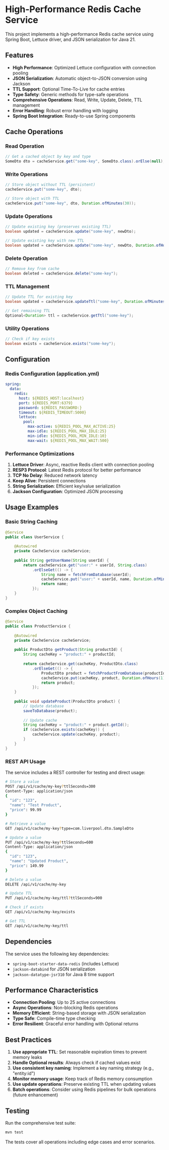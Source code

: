 # High-Performance Redis Cache Service

This project implements a high-performance Redis cache service using Spring Boot, Lettuce driver, and JSON serialization for Java 21.

## Features

- **High Performance**: Optimized Lettuce configuration with connection pooling
- **JSON Serialization**: Automatic object-to-JSON conversion using Jackson
- **TTL Support**: Optional Time-To-Live for cache entries
- **Type Safety**: Generic methods for type-safe operations
- **Comprehensive Operations**: Read, Write, Update, Delete, TTL management
- **Error Handling**: Robust error handling with logging
- **Spring Boot Integration**: Ready-to-use Spring components

## Cache Operations

### Read Operation
```java
// Get a cached object by key and type
SomeDto dto = cacheService.get("some-key", SomeDto.class).orElse(null);
```

### Write Operations
```java
// Store object without TTL (persistent)
cacheService.put("some-key", dto);

// Store object with TTL
cacheService.put("some-key", dto, Duration.ofMinutes(30));
```

### Update Operations
```java
// Update existing key (preserves existing TTL)
boolean updated = cacheService.update("some-key", newDto);

// Update existing key with new TTL
boolean updated = cacheService.update("some-key", newDto, Duration.ofHours(1));
```

### Delete Operation
```java
// Remove key from cache
boolean deleted = cacheService.delete("some-key");
```

### TTL Management
```java
// Update TTL for existing key
boolean updated = cacheService.updateTtl("some-key", Duration.ofMinutes(45));

// Get remaining TTL
Optional<Duration> ttl = cacheService.getTtl("some-key");
```

### Utility Operations
```java
// Check if key exists
boolean exists = cacheService.exists("some-key");
```

## Configuration

### Redis Configuration (application.yml)
```yaml
spring:
  data:
    redis:
      host: ${REDIS_HOST:localhost}
      port: ${REDIS_PORT:6379}
      password: ${REDIS_PASSWORD:}
      timeout: ${REDIS_TIMEOUT:5000}
      lettuce:
        pool:
          max-active: ${REDIS_POOL_MAX_ACTIVE:25}
          max-idle: ${REDIS_POOL_MAX_IDLE:25}
          min-idle: ${REDIS_POOL_MIN_IDLE:10}
          max-wait: ${REDIS_POOL_MAX_WAIT:500}
```

### Performance Optimizations

1. **Lettuce Driver**: Async, reactive Redis client with connection pooling
2. **RESP3 Protocol**: Latest Redis protocol for better performance
3. **TCP No Delay**: Reduced network latency
4. **Keep Alive**: Persistent connections
5. **String Serialization**: Efficient key/value serialization
6. **Jackson Configuration**: Optimized JSON processing

## Usage Examples

### Basic String Caching
```java
@Service
public class UserService {
    
    @Autowired
    private CacheService cacheService;
    
    public String getUserName(String userId) {
        return cacheService.get("user:" + userId, String.class)
            .orElseGet(() -> {
                String name = fetchFromDatabase(userId);
                cacheService.put("user:" + userId, name, Duration.ofMinutes(15));
                return name;
            });
    }
}
```

### Complex Object Caching
```java
@Service
public class ProductService {
    
    @Autowired
    private CacheService cacheService;
    
    public ProductDto getProduct(String productId) {
        String cacheKey = "product:" + productId;
        
        return cacheService.get(cacheKey, ProductDto.class)
            .orElseGet(() -> {
                ProductDto product = fetchProductFromDatabase(productId);
                cacheService.put(cacheKey, product, Duration.ofHours(1));
                return product;
            });
    }
    
    public void updateProduct(ProductDto product) {
        // Update database
        saveToDatabase(product);
        
        // Update cache
        String cacheKey = "product:" + product.getId();
        if (cacheService.exists(cacheKey)) {
            cacheService.update(cacheKey, product);
        }
    }
}
```

### REST API Usage
The service includes a REST controller for testing and direct usage:

```bash
# Store a value
POST /api/v1/cache/my-key?ttlSeconds=300
Content-Type: application/json
{
  "id": "123",
  "name": "Test Product",
  "price": 99.99
}

# Retrieve a value
GET /api/v1/cache/my-key?type=com.liverpool.dto.SampleDto

# Update a value
PUT /api/v1/cache/my-key?ttlSeconds=600
Content-Type: application/json
{
  "id": "123",
  "name": "Updated Product",
  "price": 149.99
}

# Delete a value
DELETE /api/v1/cache/my-key

# Update TTL
PUT /api/v1/cache/my-key/ttl?ttlSeconds=900

# Check if exists
GET /api/v1/cache/my-key/exists

# Get TTL
GET /api/v1/cache/my-key/ttl
```

## Dependencies

The service uses the following key dependencies:
- `spring-boot-starter-data-redis` (includes Lettuce)
- `jackson-databind` for JSON serialization
- `jackson-datatype-jsr310` for Java 8 time support

## Performance Characteristics

- **Connection Pooling**: Up to 25 active connections
- **Async Operations**: Non-blocking Redis operations
- **Memory Efficient**: String-based storage with JSON serialization
- **Type Safe**: Compile-time type checking
- **Error Resilient**: Graceful error handling with Optional returns

## Best Practices

1. **Use appropriate TTL**: Set reasonable expiration times to prevent memory leaks
2. **Handle Optional results**: Always check if cached values exist
3. **Use consistent key naming**: Implement a key naming strategy (e.g., "entity:id")
4. **Monitor memory usage**: Keep track of Redis memory consumption
5. **Use update operations**: Preserve existing TTL when updating values
6. **Batch operations**: Consider using Redis pipelines for bulk operations (future enhancement)

## Testing

Run the comprehensive test suite:
```bash
mvn test
```

The tests cover all operations including edge cases and error scenarios.
